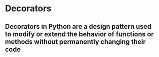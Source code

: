 # Decorators
## Decorators in Python are a design pattern used to modify or extend the behavior of functions or methods without permanently changing their code